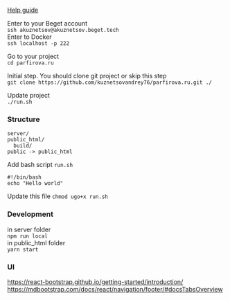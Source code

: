 [Help guide](https://beget.com/ru/kb/how-to/web-apps/node-js#)

Enter to your Beget account  
`ssh akuznetsov@akuznetsov.beget.tech`  
Enter to Docker  
`ssh localhost -p 222`  

Go to your project    
`cd parfirova.ru`  

Initial step. You should clone git project or skip this step    
`git clone https://github.com/kuznetsovandrey76/parfirova.ru.git ./`  

Update project  
`./run.sh`  

### Structure  
```
server/
public_html/
  build/
public -> public_html
```

Add bash script `run.sh `
```
#!/bin/bash
echo "Hello world"
```
Update this file `chmod ugo+x run.sh`  


### Development
in server folder  
`npm run local`  
in public_html folder  
`yarn start`  

### UI
https://react-bootstrap.github.io/getting-started/introduction/
https://mdbootstrap.com/docs/react/navigation/footer/#docsTabsOverview